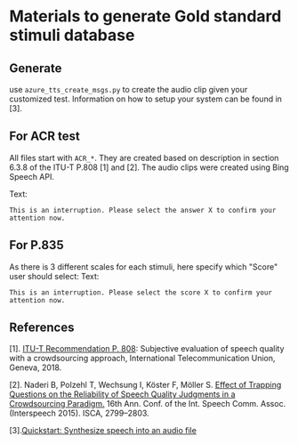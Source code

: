 # Materials to generate Gold standard stimuli database


## Generate
use `azure_tts_create_msgs.py` to create the audio clip given your customized test. Information on how to setup your 
system can be found in [3].

## For ACR test
All files start with `ACR_*`. They are created based on description in section 6.3.8 of the ITU-T P.808 [1] and [2].
The audio clips were created using Bing Speech API. 

Text: 
```
This is an interruption. Please select the answer X to confirm your attention now.
```
## For P.835
As there is 3 different scales for each stimuli, here specify which "Score" user should select:
Text: 
```
This is an interruption. Please select the score X to confirm your attention now.
```


## References
[1]. [ITU-T Recommendation P. 808](https://www.itu.int/rec/T-REC-P.808/en): Subjective evaluation of speech quality with a crowdsourcing approach, International Telecommunication Union, Geneva, 2018.

[2]. Naderi B, Polzehl T, Wechsung I, Köster F, Möller S. [Effect of Trapping Questions on the Reliability of Speech Quality Judgments in a Crowdsourcing Paradigm.](https://www.isca-speech.org/archive/interspeech_2015/papers/i15_2799.pdf) 16th Ann. Conf. of the Int. Speech Comm. Assoc. (Interspeech 2015). ISCA, 2799–2803.

[3].[Quickstart: Synthesize speech into an audio file](https://docs.microsoft.com/en-us/azure/cognitive-services/speech-service/quickstarts/text-to-speech-audio-file)
 


